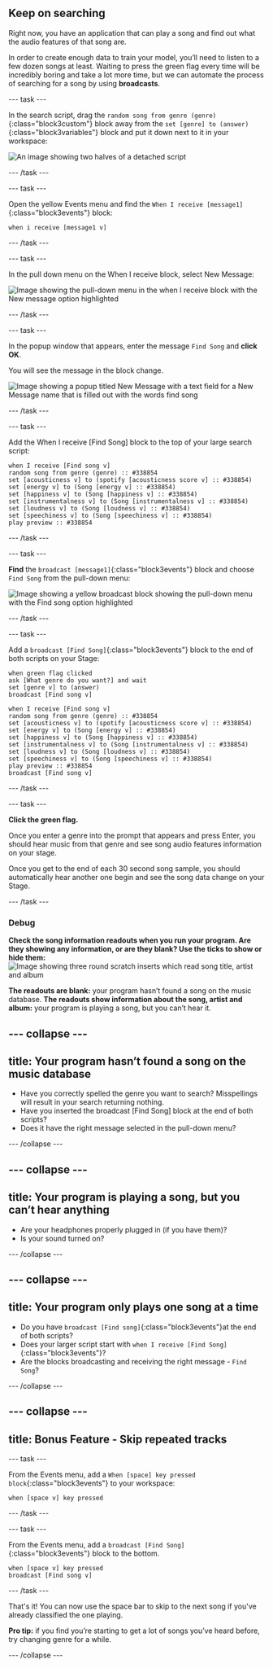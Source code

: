 ## Keep on searching

Right now, you have an application that can play a song and find out what the audio features of that song are. 

In order to create enough data to train your model, you’ll need to listen to a few dozen songs at least. Waiting to press the green flag every time will be incredibly boring and take a lot more time, but we can automate the process of searching for a song by using **broadcasts**.

--- task ---

In the search script, drag the `random song from genre (genre)`{:class="block3custom"} block away from the `set [genre] to (answer)`{:class="block3variables"} block and put it down next to it in your workspace:

![An image showing two halves of a detached script](images/repeat_search1.png)

--- /task ---

--- task ---

Open the yellow Events menu and find the `When I receive [message1]`{:class="block3events"} block:

```blocks3
when i receive [message1 v]
```

--- /task ---

--- task ---

In the pull down menu on the When I receive block, select New Message:

![Image showing the pull-down menu in the when I receive block with the New message option highlighted](images/new_message.png)

--- /task ---

--- task ---

In the popup window that appears, enter the message `Find Song` and **click OK**. 

You will see the message in the block change.

![Image showing a popup titled New Message with a text field for a New Message name that is filled out with the words find song](images/new_message_name.png)

--- /task ---

--- task ---

Add the When I receive [Find Song] block to the top of your large search script: 

```blocks3
when I receive [Find song v]
random song from genre (genre) :: #338854
set [acousticness v] to (spotify [acousticness score v] :: #338854)
set [energy v] to (Song [energy v] :: #338854)
set [happiness v] to (Song [happiness v] :: #338854)
set [instrumentalness v] to (Song [instrumentalness v] :: #338854)
set [loudness v] to (Song [loudness v] :: #338854)
set [speechiness v] to (Song [speechiness v] :: #338854)
play preview :: #338854
```

--- /task ---

--- task ---

**Find** the `broadcast [message1]`{:class="block3events"} block and choose `Find Song` from the pull-down menu:

![Image showing a yellow broadcast block showing the pull-down menu with the Find song option highlighted ](images/broadcast_find_song.png)

--- /task ---

--- task ---

Add a `broadcast [Find Song]`{:class="block3events"} block to the end of both scripts on your Stage:


```blocks3
when green flag clicked
ask [What genre do you want?] and wait
set [genre v] to (answer)
broadcast [Find song v]
```

```blocks3
when I receive [Find song v]
random song from genre (genre) :: #338854
set [acousticness v] to (spotify [acousticness score v] :: #338854)
set [energy v] to (Song [energy v] :: #338854)
set [happiness v] to (Song [happiness v] :: #338854)
set [instrumentalness v] to (Song [instrumentalness v] :: #338854)
set [loudness v] to (Song [loudness v] :: #338854)
set [speechiness v] to (Song [speechiness v] :: #338854)
play preview :: #338854
broadcast [Find song v]
```

--- /task ---

--- task ---

**Click the green flag.** 

Once you enter a genre into the prompt that appears and press Enter, you should hear music from that genre and see song audio features information on your stage. 

Once you get to the end of each 30 second song sample, you should automatically hear another one begin and see the song data change on your Stage.

--- /task ---

### Debug

**Check the song information readouts when you run your program. Are they showing any information, or are they blank? Use the ticks to show or hide them:**
![Image showing three round scratch inserts which read song title, artist and album](images/spotify_bubbles.png)

**The readouts are blank:** your program hasn’t found a song on the music database.
**The readouts show information about the song, artist and album:** your program is playing a song, but you can’t hear it.
 
--- collapse ---
---
title: Your program hasn’t found a song on the music database
---

+ Have you correctly spelled the genre you want to search? Misspellings will result in your search returning nothing.
+ Have you inserted the broadcast [Find Song] block at the end of both scripts? 
+ Does it have the right message selected in the pull-down menu?

--- /collapse ---

--- collapse ---
---
title: Your program is playing a song, but you can’t hear anything
---

+ Are your headphones properly plugged in (if you have them)? 
+ Is your sound turned on?

--- /collapse ---  

--- collapse ---
---
title: Your program only plays one song at a time
---

+ Do you have `broadcast [Find song]`{:class="block3events"}at the end of both scripts? 
+ Does your larger script start with `when I receive [Find Song]`{:class="block3events"}?
+ Are the blocks broadcasting and receiving the right message - `Find Song`?

--- /collapse ---

--- collapse ---
---
title: Bonus Feature - Skip repeated tracks
---

--- task ---

From the Events menu, add a `When [space] key pressed block`{:class="block3events"} to your workspace:

```blocks3
when [space v] key pressed
```

--- /task ---

--- task ---

From the Events menu, add a `broadcast [Find Song]`{:class="block3events"} block to the bottom.

```blocks3
when [space v] key pressed
broadcast [Find song v]
```

--- /task ---

That's it! You can now use the space bar to skip to the next song if you've already classified the one playing.

**Pro tip:** if you find you’re starting to get a lot of songs you’ve heard before, try changing genre for a while.

--- /collapse ---